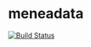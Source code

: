 # meneadata 
[![Build Status](https://travis-ci.org/efrain70/meneadata.svg?branch=ci)](https://travis-ci.org/efrain70/meneadata)